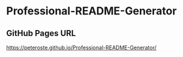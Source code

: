 # Professional-README-Generator

## GitHub Pages URL
https://peteroste.github.io/Professional-README-Generator/
